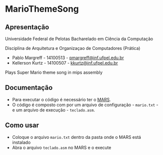 # MarioThemeSong

## Apresentação

Universidade Federal de Pelotas Bacharelado em Ciência da Computação

Disciplina de Arquitetura e Organizaçao de Computadores (Prática)

* Pablo Margreff - 14100513 - pmargreff@inf.ufpel.edu.br
* Kellerson Kurtz - 14100507 - kkurtz@inf.ufpel.edu.br

Plays Super Mario theme song in mips assembly

## Documentação

* Para executar o código é necessário ter o [MARS](http://courses.missouristate.edu/kenvollmar/mars). 
* O código é composto com por um arquivo de configuração - `mario.txt` - e um arquivo de execução - `teclado.asm`. 

## Como usar

* Coloque o arquivo `mario.txt` dentro da pasta onde o MARS está instalado 
* Abra o arquivo `teclado.asm` no MARS e o execute

